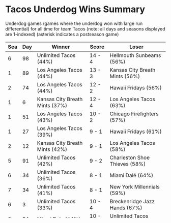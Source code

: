 # Tacos Underdog Wins Summary



Underdog games (games where the underdog won with large run differential) for all time for team Tacos (note: all days and seasons displayed are 1-indexed) (asterisk indicates a postseason game)


| Sea | Day | Winner | Score | Loser | 
| ------ |------ |------ |------ |------ |
| 6 | 98 | Unlimited Tacos (44%) | 14 - 4 | Hellmouth Sunbeams (56%) | 
| 1 | 89 | Los Angeles Tacos (44%) | 13 - 3 | Kansas City Breath Mints (56%) | 
| 2 | 74 | Los Angeles Tacos (44%) | 12 - 2 | Hawaii Fridays (56%) | 
| 1 | 6 | Kansas City Breath Mints (37%) | 12 - 4 | Los Angeles Tacos (63%) | 
| 1 | 51 | Los Angeles Tacos (43%) | 10 - 2 | Chicago Firefighters (57%) | 
| 1 | 27 | Los Angeles Tacos (39%) | 9 - 1 | Hawaii Fridays (61%) | 
| 2 | 12 | Kansas City Breath Mints (42%) | 9 - 1 | Los Angeles Tacos (58%) | 
| 5 | 91 | Unlimited Tacos (42%) | 9 - 2 | Charleston Shoe Thieves (58%) | 
| 6 | 34 | Unlimited Tacos (36%) | 8 - 1 | Miami Dalé (64%) | 
| 7 | 34 | Unlimited Tacos (41%) | 8 - 1 | New York Millennials (59%) | 
| 6 | 3 | Unlimited Tacos (33%) | 10 - 4 | Breckenridge Jazz Hands (67%) | 
| 8 | 54 | Miami Dale (44%) | 10 - 4 | Unlimited Tacos (56%) | 
| 6 | 49 | Unlimited Tacos (41%) | 9 - 3 | Breckenridge Jazz Hands (59%) | 
| 1 | 66 | Kansas City Breath Mints (44%) | 8 - 2 | Los Angeles Tacos (56%) | 
| 5 | 88 | Unlimited Tacos (37%) | 8 - 2 | San Francisco Lovers (63%) | 
| 8 | 21 | Miami Dale (40%) | 8 - 2 | Unlimited Tacos (60%) | 
| 4 | 17 | Unlimited Tacos (34%) | 7 - 1 | Chicago Firefighters (66%) | 
| 4 | 48 | Unlimited Tacos (41%) | 7 - 1 | Dallas Steaks (59%) | 
| 6 | 56 | Unlimited Tacos (39%) | 7 - 1 | Chicago Firefighters (61%) | 
| 7 | 8 | Houston Spies (45%) | 7 - 1 | Unlimited Tacos (55%) | 
| 1 | 76 | Kansas City Breath Mints (43%) | 10 - 5 | Los Angeles Tacos (57%) | 
| 2 | 85 | Boston Flowers (43%) | 9 - 4 | Los Angeles Tacos (57%) | 
| 4 | 56 | Unlimited Tacos (42%) | 9 - 4 | Kansas City Breath Mints (58%) | 
| 6 | 16 | Unlimited Tacos (45%) | 9 - 4 | Miami Dalé (55%) | 
| 1 | 17 | Los Angeles Tacos (42%) | 7 - 2 | Dallas Steaks (58%) | 


